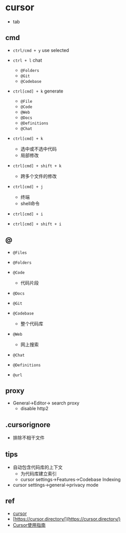 
# cursor

+ tab

## cmd
+ `ctrl/cmd + y` use selected
+ `ctrl + l` chat
    + `@Folders`
    + `@Git`
    + `@Codebase`

+ `ctrl[cmd] + k` generate
    + `@File`
    + `@Code`
    + `@Web`
    + `@Docs`
    + `@Definitions`
    + `@Chat`

<!-- Composer -->
+ `ctrl[cmd] + k`
    + 选中或不选中代码
    + 局部修改
+ `ctrl[cmd] + shift + k`
    + 跨多个文件的修改
+ `ctrl[cmd] + j`
    + 终端
    + shell命令

+ `ctrl[cmd] + i`
+ `ctrl[cmd] + shift + i`

## @
+ `@Files`

+ `@Folders`

+ `@Code`
    + 代码片段

+ `@Docs`

+ `@Git`

+ `@Codebase`
    + 整个代码库

+ `@Web`
    + 网上搜索

+ `@Chat`

+ `@Definitions`

+ `@url`

## proxy
+ General->Editor-> search proxy
    + disable http2


## .cursorignore
+ 排除不相干文件

## tips
+ 自动包含代码库的上下文
    + 为代码库建立索引
    + cursor settings->Features->Codebase Indexing
+ cursor settings->general->privacy mode

## ref
+ [cursor](https://jstoppa.com/posts/artificial-intelligence/fundamentals/code-smarter-not-harder-developing-with-cursor-and-claude-sonnet/post/)
+ [https://cursor.directory/](https://cursor.directory/)
+ [Cursor使用指南](https://zhuanlan.zhihu.com/p/11597402899)